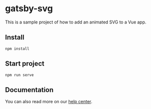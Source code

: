 # gatsby-svg

This is a sample project of how to add an animated SVG to a Vue app.

## Install

`npm install`

## Start project

`npm run serve`

## Documentation

You can also read more on our [help center](https://www.svgator.com/help/getting-started/add-animated-svg-to-vue-js).
